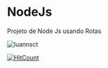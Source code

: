 # NodeJs
Projeto de Node Js usando Rotas

<img src="https://komarev.com/ghpvc/?username=luannsct&label=Profile%20views&color=0e75b6&style=flat" alt="luannsct" /> </p>

  [![HitCount](https://hits.dwyl.com/luannsct/https://githubcom/luannsct/NodeJs.svg?style=flat-square)](http://hits.dwyl.com/luannsct/https://githubcom/luannsct/NodeJs)
